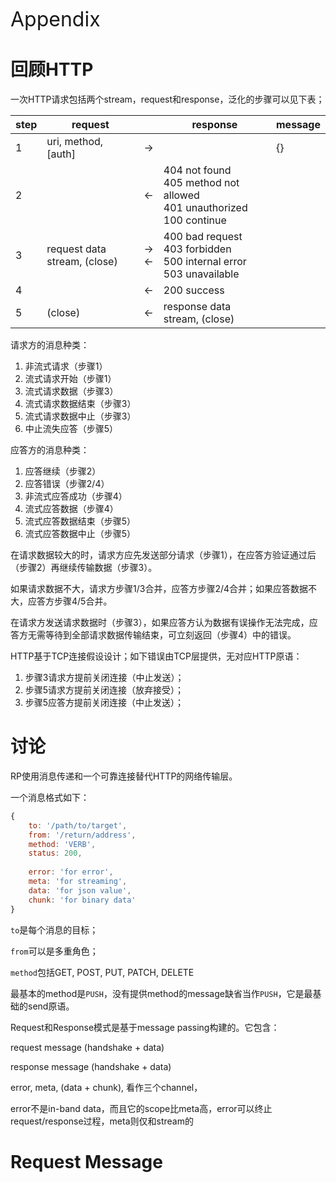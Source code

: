 <span style="font-size:24pt;">Appendix</span>



# 回顾HTTP

一次HTTP请求包括两个stream，request和response，泛化的步骤可以见下表；


| step | request             |    | response | message |
|------|---------------------|----|----------|---------|
| 1    | uri, method, [auth] | -> |          | {}      |
| 2    |                     | <- |404 not found<br/>405 method not allowed<br/>401 unauthorized<br/>100 continue |
| 3    |	request data stream, (close)| -><br/><- |400 bad request<br/>403 forbidden<br/>500 internal error<br/>503 unavailable<br/>|
| 4    |                     | <- |200 success|
| 5    |  (close)            | <- | response data stream, (close) |





请求方的消息种类：

1. 非流式请求（步骤1）
2. 流式请求开始（步骤1）
3. 流式请求数据（步骤3）
4. 流式请求数据结束（步骤3）
5. 流式请求数据中止（步骤3）
6. 中止流失应答（步骤5）

应答方的消息种类：

1. 应答继续（步骤2）
2. 应答错误（步骤2/4）
3. 非流式应答成功（步骤4）
4. 流式应答数据（步骤4）
5. 流式应答数据结束（步骤5）
6. 流式应答数据中止（步骤5）





在请求数据较大的时，请求方应先发送部分请求（步骤1），在应答方验证通过后（步骤2）再继续传输数据（步骤3）。

如果请求数据不大，请求方步骤1/3合并，应答方步骤2/4合并；如果应答数据不大，应答方步骤4/5合并。

在请求方发送请求数据时（步骤3），如果应答方认为数据有误操作无法完成，应答方无需等待到全部请求数据传输结束，可立刻返回（步骤4）中的错误。

HTTP基于TCP连接假设设计；如下错误由TCP层提供，无对应HTTP原语：

1. 步骤3请求方提前关闭连接（中止发送）；
3. 步骤5请求方提前关闭连接（放弃接受）；
3. 步骤5应答方提前关闭连接（中止发送）；

# 讨论

RP使用消息传递和一个可靠连接替代HTTP的网络传输层。

一个消息格式如下：

```js
{
    to: '/path/to/target',
    from: '/return/address',
    method: 'VERB',
    status: 200,
        
    error: 'for error',        
    meta: 'for streaming',
    data: 'for json value',
    chunk: 'for binary data'
}
```

`to`是每个消息的目标；

`from`可以是多重角色；

`method`包括GET, POST, PUT, PATCH, DELETE



















最基本的method是`PUSH`，没有提供method的message缺省当作`PUSH`，它是最基础的send原语。

Request和Response模式是基于message passing构建的。它包含：

request message (handshake + data)

response message (handshake + data)

error, meta, (data + chunk), 看作三个channel，

error不是in-band data，而且它的scope比meta高，error可以终止request/response过程，meta则仅和stream的



# Request Message

